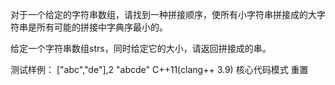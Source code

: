 对于一个给定的字符串数组，请找到一种拼接顺序，使所有小字符串拼接成的大字符串是所有可能的拼接中字典序最小的。

给定一个字符串数组strs，同时给定它的大小，请返回拼接成的串。

测试样例：
["abc","de"],2
"abcde"
C++11(clang++ 3.9) 
核心代码模式
 重置